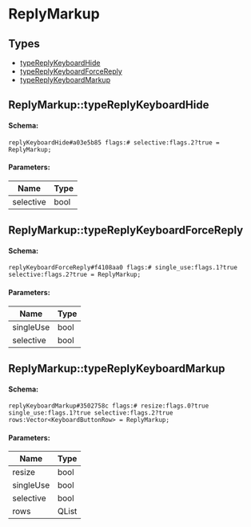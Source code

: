 # ReplyMarkup

## Types

* [typeReplyKeyboardHide](#replymarkuptypereplykeyboardhide)
* [typeReplyKeyboardForceReply](#replymarkuptypereplykeyboardforcereply)
* [typeReplyKeyboardMarkup](#replymarkuptypereplykeyboardmarkup)

## ReplyMarkup::typeReplyKeyboardHide

#### Schema:

`replyKeyboardHide#a03e5b85 flags:# selective:flags.2?true = ReplyMarkup;`

#### Parameters:

|Name|Type|
|----|----|
|selective|bool|

## ReplyMarkup::typeReplyKeyboardForceReply

#### Schema:

`replyKeyboardForceReply#f4108aa0 flags:# single_use:flags.1?true selective:flags.2?true = ReplyMarkup;`

#### Parameters:

|Name|Type|
|----|----|
|singleUse|bool|
|selective|bool|

## ReplyMarkup::typeReplyKeyboardMarkup

#### Schema:

`replyKeyboardMarkup#3502758c flags:# resize:flags.0?true single_use:flags.1?true selective:flags.2?true rows:Vector<KeyboardButtonRow> = ReplyMarkup;`

#### Parameters:

|Name|Type|
|----|----|
|resize|bool|
|singleUse|bool|
|selective|bool|
|rows|QList<KeyboardButtonRow>|

